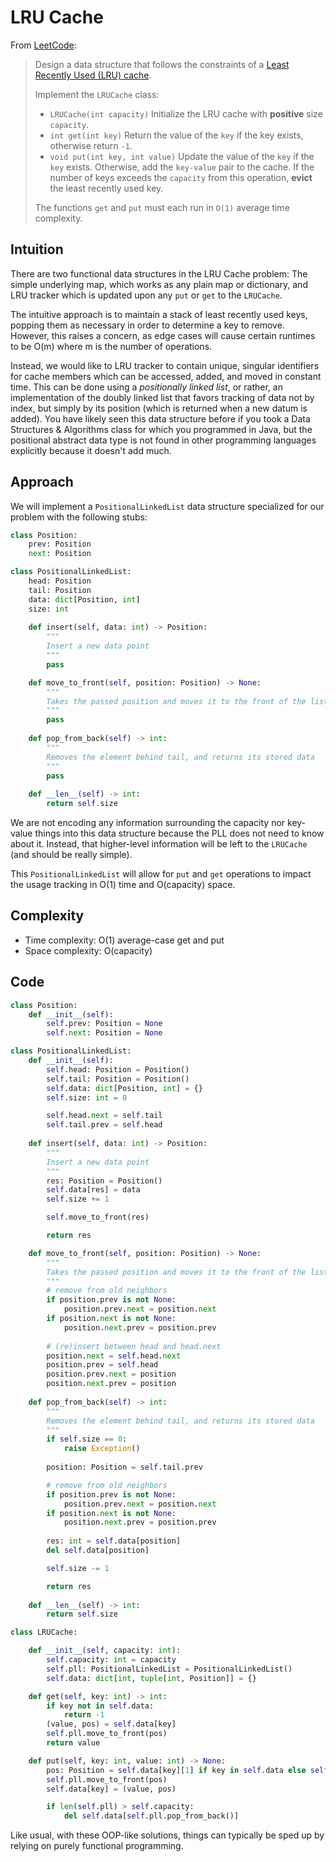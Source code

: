 # LRU Cache

From [LeetCode](https://leetcode.com/problems/lru-cache/):

> Design a data structure that follows the constraints of a [Least Recently Used (LRU) cache](https://en.wikipedia.org/wiki/Cache_replacement_policies#LRU).
> 
> Implement the `LRUCache` class:
> 
> - `LRUCache(int capacity)` Initialize the LRU cache with **positive** size `capacity`.
> - `int get(int key)` Return the value of the `key` if the key exists, otherwise return `-1`.
> - `void put(int key, int value)` Update the value of the `key` if the `key` exists. Otherwise, add the `key-value` pair to the cache. If the number of keys exceeds the `capacity` from this operation, **evict** the least recently used key.
> 
> The functions `get` and `put` must each run in `O(1)` average time complexity.

## Intuition

There are two functional data structures in the LRU Cache problem: The simple underlying map, which works as any plain map or dictionary, and LRU tracker which is updated upon any `put` or `get` to the `LRUCache`.

The intuitive approach is to maintain a stack of least recently used keys, popping them as necessary in order to determine a key to remove. However, this raises a concern, as edge cases will cause certain runtimes to be O(m) where m is the number of operations.

Instead, we would like to LRU tracker to contain unique, singular identifiers for cache members which can be accessed, added, and moved in constant time. This can be done using a *positionally linked list*, or rather, an implementation of the doubly linked list that favors tracking of data not by index, but simply by its position (which is returned when a new datum is added). You have likely seen this data structure before if you took a Data Structures & Algorithms class for which you programmed in Java, but the positional abstract data type is not found in other programming languages explicitly because it doesn't add much.

## Approach

We will implement a `PositionalLinkedList` data structure specialized for our problem with the following stubs:

```python
class Position:
    prev: Position
    next: Position

class PositionalLinkedList:
    head: Position
    tail: Position
    data: dict[Position, int]
    size: int
    
    def insert(self, data: int) -> Position:
        """
        Insert a new data point
        """
        pass

    def move_to_front(self, position: Position) -> None:
        """
        Takes the passed position and moves it to the front of the list.
        """
        pass
    
    def pop_from_back(self) -> int:
        """
        Removes the element behind tail, and returns its stored data
        """
        pass
    
    def __len__(self) -> int:
        return self.size
```

We are not encoding any information surrounding the capacity nor key-value things into this data structure because the PLL does not need to know about it. Instead, that higher-level information will be left to the `LRUCache` (and should be really simple).

This `PositionalLinkedList` will allow for `put` and `get` operations to impact the usage tracking in O(1) time and O(capacity) space.

## Complexity

- Time complexity: O(1) average-case get and put
- Space complexity: O(capacity)

## Code

```python
class Position:
    def __init__(self):
        self.prev: Position = None
        self.next: Position = None

class PositionalLinkedList:
    def __init__(self):
        self.head: Position = Position()
        self.tail: Position = Position()
        self.data: dict[Position, int] = {}
        self.size: int = 0

        self.head.next = self.tail
        self.tail.prev = self.head
    
    def insert(self, data: int) -> Position:
        """
        Insert a new data point
        """
        res: Position = Position()
        self.data[res] = data
        self.size += 1

        self.move_to_front(res)

        return res

    def move_to_front(self, position: Position) -> None:
        """
        Takes the passed position and moves it to the front of the list.
        """
        # remove from old neighbors
        if position.prev is not None:
            position.prev.next = position.next
        if position.next is not None:
            position.next.prev = position.prev
        
        # (re)insert between head and head.next
        position.next = self.head.next
        position.prev = self.head
        position.prev.next = position
        position.next.prev = position
    
    def pop_from_back(self) -> int:
        """
        Removes the element behind tail, and returns its stored data
        """
        if self.size == 0:
            raise Exception()
        
        position: Position = self.tail.prev

        # remove from old neighbors
        if position.prev is not None:
            position.prev.next = position.next
        if position.next is not None:
            position.next.prev = position.prev
        
        res: int = self.data[position]
        del self.data[position]

        self.size -= 1

        return res
    
    def __len__(self) -> int:
        return self.size

class LRUCache:

    def __init__(self, capacity: int):
        self.capacity: int = capacity
        self.pll: PositionalLinkedList = PositionalLinkedList()
        self.data: dict[int, tuple[int, Position]] = {}

    def get(self, key: int) -> int:
        if key not in self.data:
            return -1
        (value, pos) = self.data[key]
        self.pll.move_to_front(pos)
        return value

    def put(self, key: int, value: int) -> None:
        pos: Position = self.data[key][1] if key in self.data else self.pll.insert(key)
        self.pll.move_to_front(pos)
        self.data[key] = (value, pos)

        if len(self.pll) > self.capacity:
            del self.data[self.pll.pop_from_back()]
```

Like usual, with these OOP-like solutions, things can typically be sped up by relying on purely functional programming.
